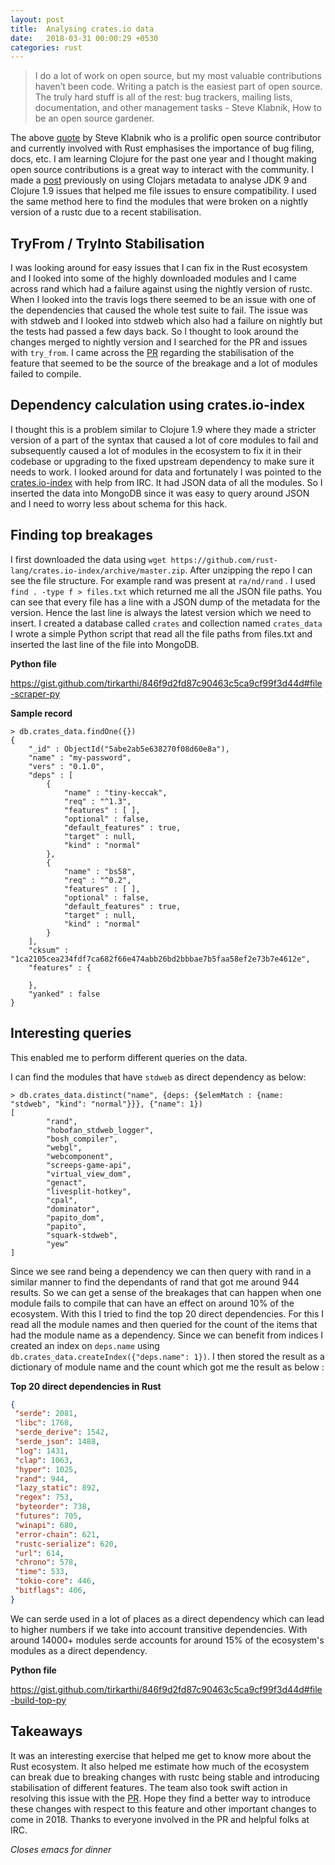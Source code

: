 ```yaml
---
layout: post
title:  Analysing crates.io data
date:   2018-03-31 00:00:29 +0530
categories: rust
---
```


> I do a lot of work on open source, but my most valuable contributions haven’t been code. Writing a patch is the easiest part of open source. The truly hard stuff is all of the rest: bug trackers, mailing lists, documentation, and other management tasks - Steve Klabnik, How to be an open source gardener.

The above [quote](http://words.steveklabnik.com/how-to-be-an-open-source-gardener) by Steve Klabnik who is a prolific open source contributor and currently involved with Rust emphasises the importance of bug filing, docs, etc. I am learning Clojure for the past one year and I thought making open source contributions is a great way to interact with the community. I made a [post](https://tirkarthi.github.io/clojure/2018/03/18/data-mining-clojars.html) previously on using Clojars metadata to analyse JDK 9 and Clojure 1.9 issues that helped me file issues to ensure compatibility. I used the same method here to find the modules that were broken on a nightly version of a rustc due to a recent stabilisation.

## TryFrom / TryInto Stabilisation

I was looking around for easy issues that I can fix in the Rust ecosystem and I looked into some of the highly downloaded modules and I came across rand which had a failure against using the nightly version of rustc. When I looked into the travis logs there seemed to be an issue with one of the dependencies that caused the whole test suite to fail. The issue was with stdweb and I looked into stdweb which also had a failure on nightly but the tests had passed a few days back. So I thought to look around the changes merged to nightly version and I searched for the PR and issues with `try_from`. I came across the [PR](https://github.com/rust-lang/rust/pull/49305) regarding the stabilisation of the feature that seemed to be the source of the breakage and a lot of modules failed to compile.

## Dependency calculation using crates.io-index

I thought this is a problem similar to Clojure 1.9 where they made a stricter version of a part of the syntax that caused a lot of core modules to fail and subsequently caused a lot of modules in the ecosystem to fix it in their codebase or upgrading to the fixed upstream dependency to make sure it needs to work. I looked around for data and fortunately I was pointed to the [crates.io-index](https://github.com/rust-lang/crates.io-index) with help from IRC. It had JSON data of all the modules. So I inserted the data into MongoDB since it was easy to query around JSON and I need to worry less about schema for this hack.

## Finding top breakages

I first downloaded the data using `wget https://github.com/rust-lang/crates.io-index/archive/master.zip`. After unzipping the repo I can see the file structure. For example rand was present at `ra/nd/rand` . I used `find . -type f > files.txt` which returned me all the JSON file paths. You can see that every file has a line with a JSON dump of the metadata for the version. Hence the last line is always the latest version which we need to insert. I created a database called `crates` and collection named `crates_data` I wrote a simple Python script that read all the file paths from files.txt and inserted the last line of the file into MongoDB.


**Python file**

https://gist.github.com/tirkarthi/846f9d2fd87c90463c5ca9cf99f3d44d#file-scraper-py

**Sample record**

```Shell
> db.crates_data.findOne({})
{
	"_id" : ObjectId("5abe2ab5e638270f08d60e8a"),
	"name" : "my-password",
	"vers" : "0.1.0",
	"deps" : [
		{
			"name" : "tiny-keccak",
			"req" : "^1.3",
			"features" : [ ],
			"optional" : false,
			"default_features" : true,
			"target" : null,
			"kind" : "normal"
		},
		{
			"name" : "bs58",
			"req" : "^0.2",
			"features" : [ ],
			"optional" : false,
			"default_features" : true,
			"target" : null,
			"kind" : "normal"
		}
	],
	"cksum" : "1ca2105cea234fdf7ca682f66e474abb26bd2bbbae7b5faa58ef2e73b7e4612e",
	"features" : {

	},
	"yanked" : false
}
```

## Interesting queries

This enabled me to perform different queries on the data.

I can find the modules that have `stdweb` as direct dependency as below:

```Shell
> db.crates_data.distinct("name", {deps: {$elemMatch : {name: "stdweb", "kind": "normal"}}}, {"name": 1})
[
        "rand",
        "hobofan_stdweb_logger",
        "bosh_compiler",
        "webgl",
        "webcomponent",
        "screeps-game-api",
        "virtual_view_dom",
        "genact",
        "livesplit-hotkey",
        "cpal",
        "dominator",
        "papito_dom",
        "papito",
        "squark-stdweb",
        "yew"
]
```

Since we see rand being a dependency we can then query with rand in a similar manner to find the dependants of rand that got me around 944 results. So we can get a sense of the breakages that can happen when one module fails to compile that can have an effect on around 10% of the ecosystem. With this I tried to find the top 20 direct dependencies. For this I read all the module names and then queried for the count of the items that had the module name as a dependency. Since we can benefit from indices I created an index on `deps.name` using `db.crates_data.createIndex({"deps.name": 1})`. I then stored the result as a dictionary of module name and the count which got me the result as below :

**Top 20 direct dependencies in Rust**

```JSON
{
 "serde": 2081,
 "libc": 1768,
 "serde_derive": 1542,
 "serde_json": 1488,
 "log": 1431,
 "clap": 1063,
 "hyper": 1025,
 "rand": 944,
 "lazy_static": 892,
 "regex": 753,
 "byteorder": 738,
 "futures": 705,
 "winapi": 680,
 "error-chain": 621,
 "rustc-serialize": 620,
 "url": 614,
 "chrono": 578,
 "time": 533,
 "tokio-core": 446,
 "bitflags": 406,
}
```

We can serde used in a lot of places as a direct dependency which can lead to higher numbers if we take into account transitive dependencies. With around 14000+ modules serde accounts for around 15% of the ecosystem's modules as a direct dependency.

**Python file**

https://gist.github.com/tirkarthi/846f9d2fd87c90463c5ca9cf99f3d44d#file-build-top-py

## Takeaways

It was an interesting exercise that helped me get to know more about the Rust ecosystem. It also helped me estimate how much of the ecosystem can break due to breaking changes with rustc being stable and introducing stabilisation of different features. The team also took swift action in resolving this issue with the [PR](https://github.com/rust-lang/rust/pull/49518). Hope they find a better way to introduce these changes with respect to this feature and other important changes to come in 2018. Thanks to everyone involved in the PR and helpful folks at IRC.

_Closes emacs for dinner_

